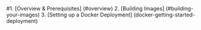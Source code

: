 #1.         [Overview &amp; Prerequisites] (#overview)
2.         [Building Images] (#building-your-images)
3.         [Setting up a Docker Deployment] (docker-getting-started-deployment)

